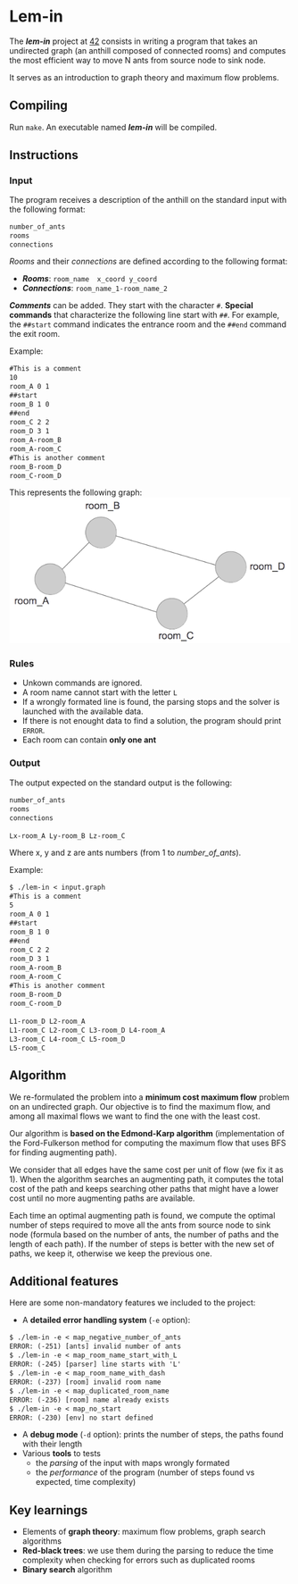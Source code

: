 # Lem-in

The __*lem-in*__ project at [42](https://www.42.fr/) consists in writing a program that takes an undirected graph (an anthill composed of connected rooms) and computes the most efficient way to move N ants from source node to sink node.

It serves as an introduction to graph theory and maximum flow problems.

## Compiling
Run `make`. An executable named **_lem-in_** will be compiled.

## Instructions
### Input

The program receives a description of the anthill on the standard input with the following format:
```
number_of_ants
rooms
connections
```

*Rooms* and their *connections* are defined according to the following format:
- __*Rooms*__: `room_name  x_coord y_coord`
- __*Connections*__: `room_name_1-room_name_2`

__*Comments*__ can be added. They start with the character `#`.
__Special commands__ that characterize the following line start with `##`. For example, the `##start` command indicates the entrance room and the `##end` command the exit room.

Example:
```
#This is a comment
10
room_A 0 1
##start
room_B 1 0
##end
room_C 2 2
room_D 3 1
room_A-room_B
room_A-room_C
#This is another comment
room_B-room_D
room_C-room_D
```
This represents the following graph:
![Visu graph example](images/graph_example.png)

### Rules

- Unkown commands are ignored.
- A room name cannot start with the letter `L`
- If a wrongly formated line is found, the parsing stops and the solver is launched with the available data.
- If there is not enought data to find a solution, the program should print `ERROR`.
- Each room can contain **only one ant**

### Output

The output expected on the standard output is the following:
```
number_of_ants
rooms
connections

Lx-room_A Ly-room_B Lz-room_C
```
Where x, y and z are ants numbers (from 1 to *number_of_ants*).

Example:
```
$ ./lem-in < input.graph
#This is a comment
5
room_A 0 1
##start
room_B 1 0
##end
room_C 2 2
room_D 3 1
room_A-room_B
room_A-room_C
#This is another comment
room_B-room_D
room_C-room_D

L1-room_D L2-room_A
L1-room_C L2-room_C L3-room_D L4-room_A
L3-room_C L4-room_C L5-room_D
L5-room_C
```

## Algorithm
We re-formulated the problem into a __minimum cost maximum flow__ problem on an undirected graph. Our objective is to find the maximum flow, and among all maximal flows we want to find the one with the least cost.

Our algorithm is __based on the Edmond-Karp algorithm__ (implementation of the Ford-Fulkerson method for computing the maximum flow that uses BFS for finding augmenting path).

We consider that all edges have the same cost per unit of flow (we fix it as 1). When the algorithm searches an augmenting path, it computes the total cost of the path and keeps searching other paths that might have a lower cost until no more augmenting paths are available.

Each time an optimal augmenting path is found, we compute the optimal number of steps required to move all the ants from source node to sink node (formula based on the number of ants, the number of paths and the length of each path). If the number of steps is better with the new set of paths, we keep it, otherwise we keep the previous one.

## Additional features

Here are some non-mandatory features we included to the project:
- A **detailed error handling system** (`-e` option):
```
$ ./lem-in -e < map_negative_number_of_ants
ERROR: (-251) [ants] invalid number of ants
$ ./lem-in -e < map_room_name_start_with_L
ERROR: (-245) [parser] line starts with 'L'
$ ./lem-in -e < map_room_name_with_dash
ERROR: (-237) [room] invalid room name
$ ./lem-in -e < map_duplicated_room_name
ERROR: (-236) [room] name already exists
$ ./lem-in -e < map_no_start
ERROR: (-230) [env] no start defined
```
- A **debug mode** (`-d` option): prints the number of steps, the paths found with their length
- Various **tools** to tests
	- the *parsing* of the input with maps wrongly formated
	- the *performance* of the program (number of steps found vs expected, time complexity)

## Key learnings

- Elements of **graph theory**: maximum flow problems, graph search algorithms
- **Red-black trees**: we use them during the parsing to reduce the time complexity when checking for errors such as duplicated rooms
- **Binary search** algorithm

